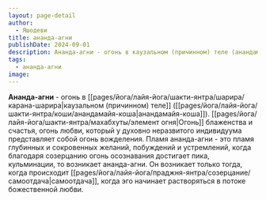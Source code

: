 ```yaml
---
layout: page-detail
author:
  - Яшодеви
title: ананда-агни
publishDate: 2024-09-01
description: Ананда-агни - огонь в каузальном (причинном) теле (анандамайя-коша). Огонь блаженства и счастья, огонь любви, который у духовно неразвитого индивидуума представляет собой огонь вожделения. Пламя ананда-агни - это пламя глубинных и сокровенных желаний, побуждений и устремлений, когда благодаря созерцанию огонь осознавания достигает пика, кульминации, то возникает ананда-агни. Он возникает только тогда, когда происходит самоотдача, когда эго начинает растворяться в потоке божественной любви.
tags:
  - ананда-агни
image:
---
```

**Ананда-агни** - огонь в [[pages/йога/лайя-йога/шакти-янтра/шарира/карана-шарира|каузальном (причинном) теле]] ([[pages/йога/лайя-йога/шакти-янтра/коши/анандамайя-коша|анандамайя-коша]]). [[pages/йога/лайя-йога/шакти-янтра/махабхуты/элемент огня|Огонь]] блаженства и счастья, огонь любви, который у духовно неразвитого индивидуума представляет собой огонь вожделения. Пламя ананда-агни - это пламя глубинных и сокровенных желаний, побуждений и устремлений, когда благодаря созерцанию огонь осознавания достигает пика, кульминации, то возникает ананда-агни. Он возникает только тогда, когда происходит [[pages/йога/лайя-йога/праджня-янтра/созерцание/самоотдача|самоотдача]], когда эго начинает растворяться в потоке божественной любви.

